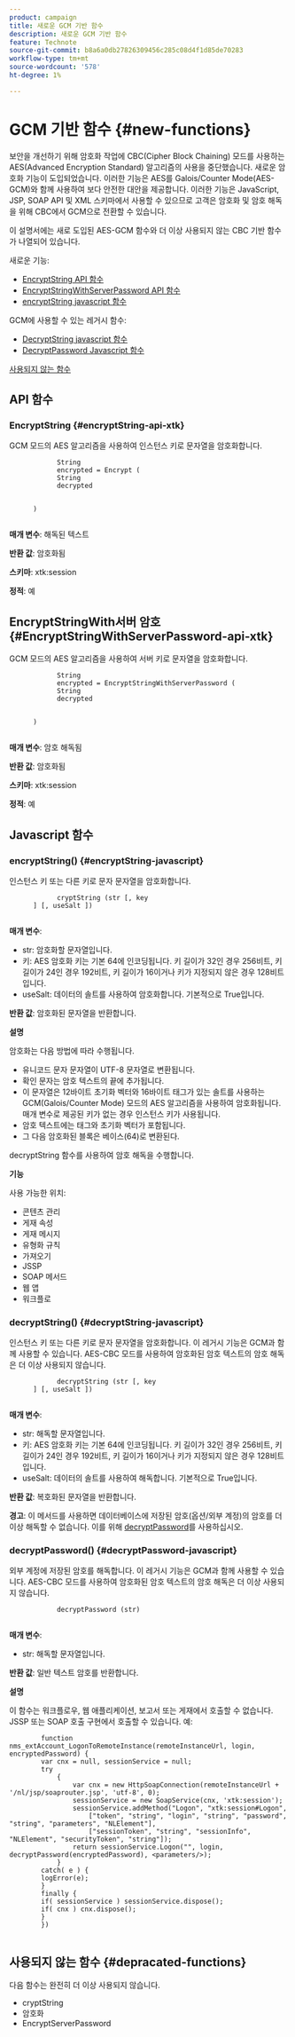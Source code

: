 ```yaml
---
product: campaign
title: 새로운 GCM 기반 함수
description: 새로운 GCM 기반 함수
feature: Technote
source-git-commit: b8a6a0db27826309456c285c08d4f1d85de70283
workflow-type: tm+mt
source-wordcount: '578'
ht-degree: 1%

---
```


# GCM 기반 함수 {#new-functions}

보안을 개선하기 위해 암호화 작업에 CBC(Cipher Block Chaining) 모드를 사용하는 AES(Advanced Encryption Standard) 알고리즘의 사용을 중단했습니다. 새로운 암호화 기능이 도입되었습니다. 이러한 기능은 AES를 Galois/Counter Mode(AES-GCM)와 함께 사용하여 보다 안전한 대안을 제공합니다. 이러한 기능은 JavaScript, JSP, SOAP API 및 XML 스키마에서 사용할 수 있으므로 고객은 암호화 및 암호 해독을 위해 CBC에서 GCM으로 전환할 수 있습니다.

이 설명서에는 새로 도입된 AES-GCM 함수와 더 이상 사용되지 않는 CBC 기반 함수가 나열되어 있습니다.

새로운 기능:

* [EncryptString API 함수](#encryptString-api-xtk)
* [EncryptStringWithServerPassword API 함수](#EncryptStringWithServerPassword-api-xtk)
* [encryptString javascript 함수](#encryptString-javascript)

GCM에 사용할 수 있는 레거시 함수:

* [DecryptString javascript 함수](#decryptString-javascript)
* [DecryptPassword Javascript 함수](#decryptPassword-javascript)

[사용되지 않는 함수](#depracated-functions)

## API 함수

### EncryptString {#encryptString-api-xtk}

GCM 모드의 AES 알고리즘을 사용하여 인스턴스 키로 문자열을 암호화합니다.

```
            String 
            encrypted = Encrypt (
            String       
            decrypted
            

      )
         
```

**매개 변수**: 해독된 텍스트

**반환 값**: 암호화됨

**스키마**: xtk:session

**정적**: 예

## EncryptStringWith서버 암호 {#EncryptStringWithServerPassword-api-xtk}

GCM 모드의 AES 알고리즘을 사용하여 서버 키로 문자열을 암호화합니다.


```
            String 
            encrypted = EncryptStringWithServerPassword (
            String       
            decrypted
            

      )
         
```

**매개 변수**: 암호 해독됨

**반환 값**: 암호화됨

**스키마**: xtk:session

**정적**: 예

## Javascript 함수

### encryptString() {#encryptString-javascript}

인스턴스 키 또는 다른 키로 문자 문자열을 암호화합니다.

```
            cryptString (str [, key
      ] [, useSalt ])
         
```

**매개 변수**:

* str: 암호화할 문자열입니다.
* 키: AES 암호화 키는 기본 64에 인코딩됩니다. 키 길이가 32인 경우 256비트, 키 길이가 24인 경우 192비트, 키 길이가 16이거나 키가 지정되지 않은 경우 128비트입니다.
* useSalt: 데이터의 솔트를 사용하여 암호화합니다. 기본적으로 True입니다.

**반환 값**: 암호화된 문자열을 반환합니다.

**설명**

암호화는 다음 방법에 따라 수행됩니다.

* 유니코드 문자 문자열이 UTF-8 문자열로 변환됩니다.
* 확인 문자는 암호 텍스트의 끝에 추가됩니다.
* 이 문자열은 12바이트 초기화 벡터와 16바이트 태그가 있는 솔트를 사용하는 GCM(Galois/Counter Mode) 모드의 AES 알고리즘을 사용하여 암호화됩니다. 매개 변수로 제공된 키가 없는 경우 인스턴스 키가 사용됩니다.
* 암호 텍스트에는 태그와 초기화 벡터가 포함됩니다.
* 그 다음 암호화된 블록은 베이스(64)로 변환된다.

decryptString 함수를 사용하여 암호 해독을 수행합니다.

**기능**

사용 가능한 위치:

* 콘텐츠 관리
* 게재 속성
* 게재 메시지
* 유형화 규칙
* 가져오기
* JSSP
* SOAP 메서드
* 웹 앱
* 워크플로

### decryptString() {#decryptString-javascript}

인스턴스 키 또는 다른 키로 문자 문자열을 암호화합니다. 이 레거시 기능은 GCM과 함께 사용할 수 있습니다. AES-CBC 모드를 사용하여 암호화된 암호 텍스트의 암호 해독은 더 이상 사용되지 않습니다.

```
            decryptString (str [, key
      ] [, useSalt ])
         
```

**매개 변수**:

* str: 해독할 문자열입니다.
* 키: AES 암호화 키는 기본 64에 인코딩됩니다. 키 길이가 32인 경우 256비트, 키 길이가 24인 경우 192비트, 키 길이가 16이거나 키가 지정되지 않은 경우 128비트입니다.
* useSalt: 데이터의 솔트를 사용하여 해독합니다. 기본적으로 True입니다.

**반환 값**: 복호화된 문자열을 반환합니다.

**경고**: 이 메서드를 사용하면 데이터베이스에 저장된 암호(옵션/외부 계정)의 암호를 더 이상 해독할 수 없습니다. 이를 위해 [decryptPassword](#decryptPassword-javascript)를 사용하십시오.

### decryptPassword() {#decryptPassword-javascript}

외부 계정에 저장된 암호를 해독합니다. 이 레거시 기능은 GCM과 함께 사용할 수 있습니다. AES-CBC 모드를 사용하여 암호화된 암호 텍스트의 암호 해독은 더 이상 사용되지 않습니다.

```
            decryptPassword (str)
         
```

**매개 변수**:

* str: 해독할 문자열입니다.

**반환 값**: 일반 텍스트 암호를 반환합니다.

**설명**

이 함수는 워크플로우, 웹 애플리케이션, 보고서 또는 게재에서 호출할 수 없습니다. JSSP 또는 SOAP 호출 구현에서 호출할 수 있습니다. 예:

```
        function nms_extAccount_LogonToRemoteInstance(remoteInstanceUrl, login, encryptedPassword) {
        var cnx = null, sessionService = null;
        try
            {
                var cnx = new HttpSoapConnection(remoteInstanceUrl + '/nl/jsp/soaprouter.jsp', 'utf-8', 0);
                sessionService = new SoapService(cnx, 'xtk:session');
                sessionService.addMethod("Logon", "xtk:session#Logon",
                    ["token", "string", "login", "string", "password", "string", "parameters", "NLElement"],
                    ["sessionToken", "string", "sessionInfo", "NLElement", "securityToken", "string"]);
                return sessionService.Logon("", login, decryptPassword(encryptedPassword), <parameters/>);
            }
        catch( e ) {
        logError(e);
        }
        finally {
        if( sessionService ) sessionService.dispose();
        if( cnx ) cnx.dispose();
        }
        })
      
```

## 사용되지 않는 함수 {#depracated-functions}

다음 함수는 완전히 더 이상 사용되지 않습니다.

* cryptString
* 암호화
* EncryptServerPassword
